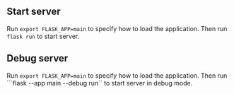 ## Start server
Run ```export FLASK_APP=main``` to specify how to load the application. Then run  ```flask run``` to start server.

## Debug server
Run ```export FLASK_APP=main``` to specify how to load the application. Then run  ```flask --app main --debug run`` to start server in debug mode.